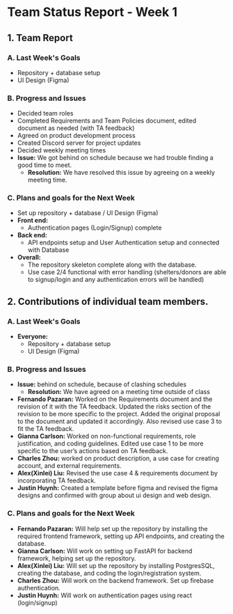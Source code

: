 # Team Status Report - Week 1

## 1. Team Report

### A. Last Week's Goals
- Repository + database setup
- UI Design (Figma)
### B. Progress and Issues
- Decided team roles
- Completed Requirements and Team Policies document, edited document as needed (with TA feedback)
- Agreed on product development process
- Created Discord server for project updates
- Decided weekly meeting times
- **Issue:** We got behind on schedule because we had trouble finding a good time to meet.
  - **Resolution:** We have resolved this issue by agreeing on a weekly meeting time.

### C. Plans and goals for the Next Week
- Set up repository + database / UI Design (Figma)
- **Front end:**
  - Authentication pages (Login/Signup) complete
- **Back end:**
  - API endpoints setup and User Authentication setup and connected with Database
- **Overall:**
  - The repository skeleton complete along with the database.
  - Use case 2/4 functional with error handling (shelters/donors are able to signup/login and any authentication errors will be handled)

## 2. Contributions of individual team members.

### A. Last Week's Goals
- **Everyone:**
   - Repository + database setup
   - UI Design (Figma)
### B. Progress and Issues
- **Issue:** behind on schedule, because of clashing schedules
  - **Resolution:** We have agreed on a meeting time outside of class
- **Fernando Pazaran:** Worked on the Requirements document and the revision of it with the TA feedback. Updated the risks section of the revision to be more specific to the project. Added the original proposal to the document and updated it accordingly. Also revised use case 3 to fit the TA feedback.
- **Gianna Carlson:** Worked on non-functional requirements, role justification, and coding guidelines. Edited use case 1 to be more specific to the user’s actions based on TA feedback.
- **Charles Zhou:** worked on product description, a use case for creating account, and external requirements.
- **Alex(Xinlei) Liu:** Revised the use case 4 & requirements document by incorporating TA feedback.
- **Justin Huynh:** Created a template before figma and revised the figma designs and confirmed with group  about ui design and web design. 
### C. Plans and goals for the Next Week
- **Fernando Pazaran:** Will help set up the repository by installing the required frontend framework, setting up API endpoints, and creating the database.
- **Gianna Carlson:** Will work on setting up FastAPI for backend framework, helping set up the repository.
- **Alex(Xinlei) Liu:** Will set up the repository by installing PostgresSQL, creating the database, and coding the login/registration system.
- **Charles Zhou:** Will work on the backend framework. Set up firebase authentication.
- **Justin Huynh:** Will work on authentication pages using react (login/signup)
